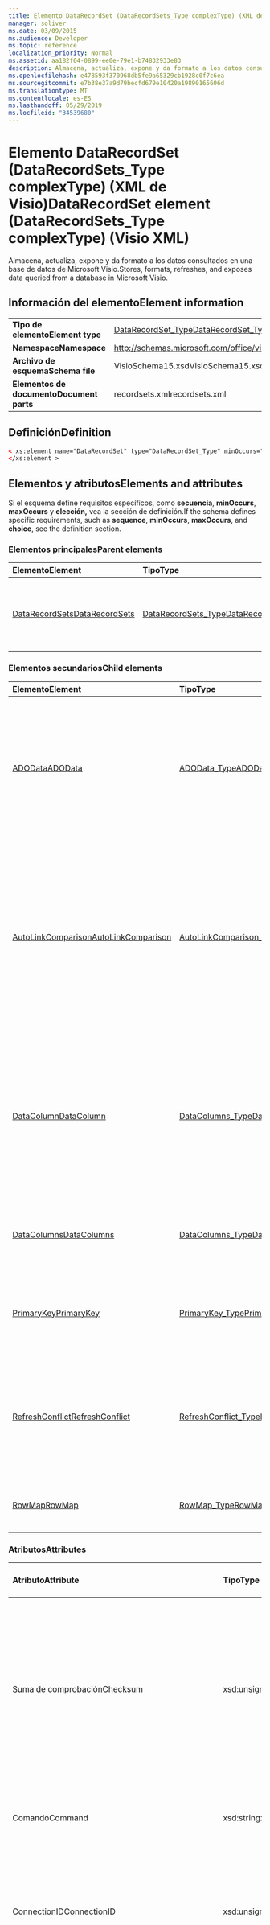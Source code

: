 ```yaml
---
title: Elemento DataRecordSet (DataRecordSets_Type complexType) (XML de Visio)
manager: soliver
ms.date: 03/09/2015
ms.audience: Developer
ms.topic: reference
localization_priority: Normal
ms.assetid: aa182f04-0899-ee0e-79e1-b74832933e83
description: Almacena, actualiza, expone y da formato a los datos consultados en una base de datos de Microsoft Visio.
ms.openlocfilehash: e478593f370968db5fe9a65329cb1928c0f7c6ea
ms.sourcegitcommit: e7b38e37a9d79becfd679e10420a19890165606d
ms.translationtype: MT
ms.contentlocale: es-ES
ms.lasthandoff: 05/29/2019
ms.locfileid: "34539680"
---
```

# <a name="datarecordset-element-datarecordsets_type-complextype-visio-xml"></a><span data-ttu-id="0208a-103">Elemento DataRecordSet (DataRecordSets_Type complexType) (XML de Visio)</span><span class="sxs-lookup"><span data-stu-id="0208a-103">DataRecordSet element (DataRecordSets_Type complexType) (Visio XML)</span></span>

<span data-ttu-id="0208a-104">Almacena, actualiza, expone y da formato a los datos consultados en una base de datos de Microsoft Visio.</span><span class="sxs-lookup"><span data-stu-id="0208a-104">Stores, formats, refreshes, and exposes data queried from a database in Microsoft Visio.</span></span>
  
## <a name="element-information"></a><span data-ttu-id="0208a-105">Información del elemento</span><span class="sxs-lookup"><span data-stu-id="0208a-105">Element information</span></span>

|||
|:-----|:-----|
|<span data-ttu-id="0208a-106">**Tipo de elemento**</span><span class="sxs-lookup"><span data-stu-id="0208a-106">**Element type**</span></span> <br/> |[<span data-ttu-id="0208a-107">DataRecordSet_Type</span><span class="sxs-lookup"><span data-stu-id="0208a-107">DataRecordSet_Type</span></span>](datarecordset_type-complextypevisio-xml.md) <br/> |
|<span data-ttu-id="0208a-108">**Namespace**</span><span class="sxs-lookup"><span data-stu-id="0208a-108">**Namespace**</span></span> <br/> |http://schemas.microsoft.com/office/visio/2012/main  <br/> |
|<span data-ttu-id="0208a-109">**Archivo de esquema**</span><span class="sxs-lookup"><span data-stu-id="0208a-109">**Schema file**</span></span> <br/> |<span data-ttu-id="0208a-110">VisioSchema15.xsd</span><span class="sxs-lookup"><span data-stu-id="0208a-110">VisioSchema15.xsd</span></span>  <br/> |
|<span data-ttu-id="0208a-111">**Elementos de documento**</span><span class="sxs-lookup"><span data-stu-id="0208a-111">**Document parts**</span></span> <br/> |<span data-ttu-id="0208a-112">recordsets.xml</span><span class="sxs-lookup"><span data-stu-id="0208a-112">recordsets.xml</span></span>  <br/> |
   
## <a name="definition"></a><span data-ttu-id="0208a-113">Definición</span><span class="sxs-lookup"><span data-stu-id="0208a-113">Definition</span></span>

```XML
< xs:element name="DataRecordSet" type="DataRecordSet_Type" minOccurs="0" maxOccurs="unbounded" >
</xs:element >
```

## <a name="elements-and-attributes"></a><span data-ttu-id="0208a-114">Elementos y atributos</span><span class="sxs-lookup"><span data-stu-id="0208a-114">Elements and attributes</span></span>

<span data-ttu-id="0208a-115">Si el esquema define requisitos específicos, como **secuencia**, **minOccurs**, **maxOccurs** y **elección,** vea la sección de definición.</span><span class="sxs-lookup"><span data-stu-id="0208a-115">If the schema defines specific requirements, such as **sequence**, **minOccurs**, **maxOccurs**, and **choice**, see the definition section.</span></span> 
  
### <a name="parent-elements"></a><span data-ttu-id="0208a-116">Elementos principales</span><span class="sxs-lookup"><span data-stu-id="0208a-116">Parent elements</span></span>

|<span data-ttu-id="0208a-117">**Elemento**</span><span class="sxs-lookup"><span data-stu-id="0208a-117">**Element**</span></span>|<span data-ttu-id="0208a-118">**Tipo**</span><span class="sxs-lookup"><span data-stu-id="0208a-118">**Type**</span></span>|<span data-ttu-id="0208a-119">**Descripción**</span><span class="sxs-lookup"><span data-stu-id="0208a-119">**Description**</span></span>|
|:-----|:-----|:-----|
|[<span data-ttu-id="0208a-120">DataRecordSets</span><span class="sxs-lookup"><span data-stu-id="0208a-120">DataRecordSets</span></span>](datarecordsets-elementvisio-xml.md) <br/> |[<span data-ttu-id="0208a-121">DataRecordSets_Type</span><span class="sxs-lookup"><span data-stu-id="0208a-121">DataRecordSets_Type</span></span>](datarecordsets_type-complextypevisio-xml.md) <br/> |<span data-ttu-id="0208a-122">Contiene todos los **elementos DataRecordset** del documento.</span><span class="sxs-lookup"><span data-stu-id="0208a-122">Contains all the **DataRecordset** elements in the document.</span></span>  <br/> |
   
### <a name="child-elements"></a><span data-ttu-id="0208a-123">Elementos secundarios</span><span class="sxs-lookup"><span data-stu-id="0208a-123">Child elements</span></span>

|<span data-ttu-id="0208a-124">**Elemento**</span><span class="sxs-lookup"><span data-stu-id="0208a-124">**Element**</span></span>|<span data-ttu-id="0208a-125">**Tipo**</span><span class="sxs-lookup"><span data-stu-id="0208a-125">**Type**</span></span>|<span data-ttu-id="0208a-126">**Descripción**</span><span class="sxs-lookup"><span data-stu-id="0208a-126">**Description**</span></span>|
|:-----|:-----|:-----|
|[<span data-ttu-id="0208a-127">ADOData</span><span class="sxs-lookup"><span data-stu-id="0208a-127">ADOData</span></span>](autolinkcomparison-element-datarecordset_type-complextypevisio-xml.md) <br/> |[<span data-ttu-id="0208a-128">ADOData_Type</span><span class="sxs-lookup"><span data-stu-id="0208a-128">ADOData_Type</span></span>](autolinkcomparison_type-complextypevisio-xml.md) <br/> |<span data-ttu-id="0208a-129">Contiene XML que se ajusta al esquema XML clásico de ADO para un conjunto de registros de ADO y que describe los datos del conjunto de registros de datos.</span><span class="sxs-lookup"><span data-stu-id="0208a-129">Contains XML that conforms to the ADO classic XML schema for an ADO recordset and that describes the data in the data recordset.</span></span>  <br/> |
|[<span data-ttu-id="0208a-130">AutoLinkComparison</span><span class="sxs-lookup"><span data-stu-id="0208a-130">AutoLinkComparison</span></span>](autolinkcomparison-element-datarecordset_type-complextypevisio-xml.md) <br/> |[<span data-ttu-id="0208a-131">AutoLinkComparison_Type</span><span class="sxs-lookup"><span data-stu-id="0208a-131">AutoLinkComparison_Type</span></span>](autolinkcomparison_type-complextypevisio-xml.md) <br/> |<span data-ttu-id="0208a-132">Define una regla que compara una columna del elemento **DataRecordset** primario con un elemento de datos de formas de la última acción de vinculación automática realizada correctamente en la interfaz de usuario.</span><span class="sxs-lookup"><span data-stu-id="0208a-132">Defines a rule that compares a column in the parent **DataRecordset** element with a shape data item from the last successful automatic linking action performed in the user interface.</span></span>  <br/> |
|[<span data-ttu-id="0208a-133">DataColumn</span><span class="sxs-lookup"><span data-stu-id="0208a-133">DataColumn</span></span>](datacolumns-element-datarecordset_type-complextypevisio-xml.md) <br/> |[<span data-ttu-id="0208a-134">DataColumns_Type</span><span class="sxs-lookup"><span data-stu-id="0208a-134">DataColumns_Type</span></span>](datacolumns_type-complextypevisio-xml.md) <br/> |<span data-ttu-id="0208a-135">Define cómo aparece una  columna de datos en la ventana Datos externos de la interfaz de usuario de Visio y clasifica los datos de la columna definiendo su tipo de datos y formato.</span><span class="sxs-lookup"><span data-stu-id="0208a-135">Defines how a data column appears in the **External Data** window in the Visio user interface and qualifies the data in the column by defining its data type and formatting.</span></span>  <br/> |
|[<span data-ttu-id="0208a-136">DataColumns</span><span class="sxs-lookup"><span data-stu-id="0208a-136">DataColumns</span></span>](datacolumns-element-datarecordset_type-complextypevisio-xml.md) <br/> |[<span data-ttu-id="0208a-137">DataColumns_Type</span><span class="sxs-lookup"><span data-stu-id="0208a-137">DataColumns_Type</span></span>](datacolumns_type-complextypevisio-xml.md) <br/> |<span data-ttu-id="0208a-138">Contiene todos los **elementos DataColumn** de un conjunto de registros de datos.</span><span class="sxs-lookup"><span data-stu-id="0208a-138">Contains all the **DataColumn** elements in a data recordset.</span></span>  <br/> |
|[<span data-ttu-id="0208a-139">PrimaryKey</span><span class="sxs-lookup"><span data-stu-id="0208a-139">PrimaryKey</span></span>](primarykey-element-datarecordset_type-complextypevisio-xml.md) <br/> |[<span data-ttu-id="0208a-140">PrimaryKey_Type</span><span class="sxs-lookup"><span data-stu-id="0208a-140">PrimaryKey_Type</span></span>](primarykey_type-complextypevisio-xml.md) <br/> |<span data-ttu-id="0208a-141">Identifica una o más columnas de clave principal en el conjunto de registros de datos.</span><span class="sxs-lookup"><span data-stu-id="0208a-141">Identifies one or more primary-key columns in the data recordset.</span></span>  <br/> |
|[<span data-ttu-id="0208a-142">RefreshConflict</span><span class="sxs-lookup"><span data-stu-id="0208a-142">RefreshConflict</span></span>](refreshconflict-element-datarecordset_type-complextypevisio-xml.md) <br/> |[<span data-ttu-id="0208a-143">RefreshConflict_Type</span><span class="sxs-lookup"><span data-stu-id="0208a-143">RefreshConflict_Type</span></span>](refreshconflict_type-complextypevisio-xml.md) <br/> |<span data-ttu-id="0208a-144">Indica una fila del conjunto de registros de datos vinculada a una forma que está en conflicto después de actualizar el conjunto de registros de datos.</span><span class="sxs-lookup"><span data-stu-id="0208a-144">Indicates a row in the data recordset linked to a shape that is in conflict after the data recordset is refreshed.</span></span>  <br/> |
|[<span data-ttu-id="0208a-145">RowMap</span><span class="sxs-lookup"><span data-stu-id="0208a-145">RowMap</span></span>](rowmap-element-datarecordset_type-complextypevisio-xml.md) <br/> |[<span data-ttu-id="0208a-146">RowMap_Type</span><span class="sxs-lookup"><span data-stu-id="0208a-146">RowMap_Type</span></span>](rowmap_type-complextypevisio-xml.md) <br/> |<span data-ttu-id="0208a-147">Asigna una fila de conjunto de registros de datos a una forma.</span><span class="sxs-lookup"><span data-stu-id="0208a-147">Maps a data-recordset row to a shape.</span></span>  <br/> |
   
### <a name="attributes"></a><span data-ttu-id="0208a-148">Atributos</span><span class="sxs-lookup"><span data-stu-id="0208a-148">Attributes</span></span>

|<span data-ttu-id="0208a-149">**Atributo**</span><span class="sxs-lookup"><span data-stu-id="0208a-149">**Attribute**</span></span>|<span data-ttu-id="0208a-150">**Tipo**</span><span class="sxs-lookup"><span data-stu-id="0208a-150">**Type**</span></span>|<span data-ttu-id="0208a-151">**Obligatorio**</span><span class="sxs-lookup"><span data-stu-id="0208a-151">**Required**</span></span>|<span data-ttu-id="0208a-152">**Descripción**</span><span class="sxs-lookup"><span data-stu-id="0208a-152">**Description**</span></span>|<span data-ttu-id="0208a-153">**Posibles valores**</span><span class="sxs-lookup"><span data-stu-id="0208a-153">**Possible values**</span></span>|
|:-----|:-----|:-----|:-----|:-----|
|<span data-ttu-id="0208a-154">Suma de comprobación</span><span class="sxs-lookup"><span data-stu-id="0208a-154">Checksum</span></span>  <br/> |<span data-ttu-id="0208a-155">xsd:unsignedInt</span><span class="sxs-lookup"><span data-stu-id="0208a-155">xsd:unsignedInt</span></span>  <br/> |<span data-ttu-id="0208a-156">opcional</span><span class="sxs-lookup"><span data-stu-id="0208a-156">optional</span></span>  <br/> |<span data-ttu-id="0208a-157">Un valor de suma de comprobación, generado por Visio y basado en las propiedades del conjunto de registros de datos.</span><span class="sxs-lookup"><span data-stu-id="0208a-157">A checksum value, generated by Visio, and based on data-recordset properties.</span></span> <span data-ttu-id="0208a-158">Establezca este valor en 0; Visio vuelve a calcular este valor en tiempo de ejecución.</span><span class="sxs-lookup"><span data-stu-id="0208a-158">Set this attirbute to 0; Visio recalculates this value at runtime.</span></span>  <br/> |<span data-ttu-id="0208a-159">Valores del tipo xsd:unsignedInt.</span><span class="sxs-lookup"><span data-stu-id="0208a-159">Values of the xsd:unsignedInt type.</span></span>  <br/> |
|<span data-ttu-id="0208a-160">Comando</span><span class="sxs-lookup"><span data-stu-id="0208a-160">Command</span></span>  <br/> |<span data-ttu-id="0208a-161">xsd:string</span><span class="sxs-lookup"><span data-stu-id="0208a-161">xsd:string</span></span>  <br/> |<span data-ttu-id="0208a-162">opcional</span><span class="sxs-lookup"><span data-stu-id="0208a-162">optional</span></span>  <br/> |<span data-ttu-id="0208a-163">Cadena de comandos que se usa para consultar datos del origen de datos.</span><span class="sxs-lookup"><span data-stu-id="0208a-163">The command string used to query data from the data source.</span></span>  <br/> |<span data-ttu-id="0208a-164">Valores del tipo xsd:string.</span><span class="sxs-lookup"><span data-stu-id="0208a-164">Values of the xsd:string type.</span></span>  <br/> |
|<span data-ttu-id="0208a-165">ConnectionID</span><span class="sxs-lookup"><span data-stu-id="0208a-165">ConnectionID</span></span>  <br/> |<span data-ttu-id="0208a-166">xsd:unsignedInt</span><span class="sxs-lookup"><span data-stu-id="0208a-166">xsd:unsignedInt</span></span>  <br/> |<span data-ttu-id="0208a-167">opcional</span><span class="sxs-lookup"><span data-stu-id="0208a-167">optional</span></span>  <br/> |<span data-ttu-id="0208a-168">Identificador de conexión del objeto **DataConnection** asociado.</span><span class="sxs-lookup"><span data-stu-id="0208a-168">The connection ID for the associated **DataConnection** object.</span></span> <span data-ttu-id="0208a-169">No existe para orígenes de datos XML.</span><span class="sxs-lookup"><span data-stu-id="0208a-169">Does not exist for XML data sources.</span></span>  <br/> |<span data-ttu-id="0208a-170">Valores del tipo xsd:unsignedInt.</span><span class="sxs-lookup"><span data-stu-id="0208a-170">Values of the xsd:unsignedInt type.</span></span>  <br/> |
|<span data-ttu-id="0208a-171">ID</span><span class="sxs-lookup"><span data-stu-id="0208a-171">ID</span></span>  <br/> |<span data-ttu-id="0208a-172">xsd:unsignedInt</span><span class="sxs-lookup"><span data-stu-id="0208a-172">xsd:unsignedInt</span></span>  <br/> |<span data-ttu-id="0208a-173">necesario</span><span class="sxs-lookup"><span data-stu-id="0208a-173">required</span></span>  <br/> |<span data-ttu-id="0208a-174">Identificador del conjunto de registros de datos, único dentro del documento.</span><span class="sxs-lookup"><span data-stu-id="0208a-174">The data recordset ID, unique within the document.</span></span>  <br/> |<span data-ttu-id="0208a-175">Valores del tipo xsd:unsignedInt.</span><span class="sxs-lookup"><span data-stu-id="0208a-175">Values of the xsd:unsignedInt type.</span></span>  <br/> |
|<span data-ttu-id="0208a-176">Nombre</span><span class="sxs-lookup"><span data-stu-id="0208a-176">Name</span></span>  <br/> |<span data-ttu-id="0208a-177">xsd:string</span><span class="sxs-lookup"><span data-stu-id="0208a-177">xsd:string</span></span>  <br/> |<span data-ttu-id="0208a-178">opcional</span><span class="sxs-lookup"><span data-stu-id="0208a-178">optional</span></span>  <br/> |<span data-ttu-id="0208a-179">El nombre para mostrar (o "descriptivo") del conjunto de registros de datos.</span><span class="sxs-lookup"><span data-stu-id="0208a-179">The display (or "friendly") name of the data recordset.</span></span>  <br/> |<span data-ttu-id="0208a-180">Valores del tipo xsd:string.</span><span class="sxs-lookup"><span data-stu-id="0208a-180">Values of the xsd:string type.</span></span>  <br/> |
|<span data-ttu-id="0208a-181">NextRowID</span><span class="sxs-lookup"><span data-stu-id="0208a-181">NextRowID</span></span>  <br/> |<span data-ttu-id="0208a-182">xsd:unsignedInt</span><span class="sxs-lookup"><span data-stu-id="0208a-182">xsd:unsignedInt</span></span>  <br/> |<span data-ttu-id="0208a-183">opcional</span><span class="sxs-lookup"><span data-stu-id="0208a-183">optional</span></span>  <br/> |<span data-ttu-id="0208a-184">El siguiente identificador de fila de Visio disponible.</span><span class="sxs-lookup"><span data-stu-id="0208a-184">The next available Visio row ID.</span></span>  <br/> |<span data-ttu-id="0208a-185">Valores del tipo xsd:unsignedInt.</span><span class="sxs-lookup"><span data-stu-id="0208a-185">Values of the xsd:unsignedInt type.</span></span>  <br/> |
|<span data-ttu-id="0208a-186">Opciones</span><span class="sxs-lookup"><span data-stu-id="0208a-186">Options</span></span>  <br/> |<span data-ttu-id="0208a-187">xsd:unsignedInt</span><span class="sxs-lookup"><span data-stu-id="0208a-187">xsd:unsignedInt</span></span>  <br/> |<span data-ttu-id="0208a-188">opcional</span><span class="sxs-lookup"><span data-stu-id="0208a-188">optional</span></span>  <br/> |<span data-ttu-id="0208a-189">Opciones para aplicar al conjunto de registros de datos.</span><span class="sxs-lookup"><span data-stu-id="0208a-189">Options to apply to the data recordset.</span></span> <span data-ttu-id="0208a-190">Los valores posibles pueden ser cualquier combinación de uno o varios de los que se muestran en la tabla siguiente.</span><span class="sxs-lookup"><span data-stu-id="0208a-190">Possible values can be any combination of one or more of those shown in the following table.</span></span>  <br/> |<span data-ttu-id="0208a-191">Valores del tipo xsd:unsignedInt.</span><span class="sxs-lookup"><span data-stu-id="0208a-191">Values of the xsd:unsignedInt type.</span></span>  <br/> |
|<span data-ttu-id="0208a-192">RefreshInterval</span><span class="sxs-lookup"><span data-stu-id="0208a-192">RefreshInterval</span></span>  <br/> |<span data-ttu-id="0208a-193">xsd:unsignedInt</span><span class="sxs-lookup"><span data-stu-id="0208a-193">xsd:unsignedInt</span></span>  <br/> |<span data-ttu-id="0208a-194">opcional</span><span class="sxs-lookup"><span data-stu-id="0208a-194">optional</span></span>  <br/> |<span data-ttu-id="0208a-195">La frecuencia (en minutos) que Visio actualiza automáticamente el conjunto de registros de datos.</span><span class="sxs-lookup"><span data-stu-id="0208a-195">How often (in minutes) Visio refreshes the data recordset automatically.</span></span> <span data-ttu-id="0208a-196">Este valor debe ser 1 o mayor.</span><span class="sxs-lookup"><span data-stu-id="0208a-196">This value must be 1 or larger.</span></span>  <br/> |<span data-ttu-id="0208a-197">Valores del tipo xsd:unsignedInt.</span><span class="sxs-lookup"><span data-stu-id="0208a-197">Values of the xsd:unsignedInt type.</span></span>  <br/> |
|<span data-ttu-id="0208a-198">RefreshNoReconciliationUI</span><span class="sxs-lookup"><span data-stu-id="0208a-198">RefreshNoReconciliationUI</span></span>  <br/> |<span data-ttu-id="0208a-199">xsd:boolean</span><span class="sxs-lookup"><span data-stu-id="0208a-199">xsd:boolean</span></span>  <br/> |<span data-ttu-id="0208a-200">opcional</span><span class="sxs-lookup"><span data-stu-id="0208a-200">optional</span></span>  <br/> |<span data-ttu-id="0208a-201">Indica si se debe deshabilitar la interfaz de usuario de conciliación de datos.</span><span class="sxs-lookup"><span data-stu-id="0208a-201">Whether the data-reconciliation user interface should be disabled.</span></span> <span data-ttu-id="0208a-202">True (1) para deshabilitar la interfaz de usuario (UI).</span><span class="sxs-lookup"><span data-stu-id="0208a-202">True (1) to disable the user interface (UI).</span></span> <span data-ttu-id="0208a-203">False (0) para habilitar la interfaz de usuario.</span><span class="sxs-lookup"><span data-stu-id="0208a-203">False (0) to enable the UI.</span></span>  <br/> |<span data-ttu-id="0208a-204">Valores del tipo xsd:boolean.</span><span class="sxs-lookup"><span data-stu-id="0208a-204">Values of the xsd:boolean type.</span></span>  <br/> |
|<span data-ttu-id="0208a-205">RefreshOverwriteAll</span><span class="sxs-lookup"><span data-stu-id="0208a-205">RefreshOverwriteAll</span></span>  <br/> |<span data-ttu-id="0208a-206">xsd:boolean</span><span class="sxs-lookup"><span data-stu-id="0208a-206">xsd:boolean</span></span>  <br/> |<span data-ttu-id="0208a-207">opcional</span><span class="sxs-lookup"><span data-stu-id="0208a-207">optional</span></span>  <br/> |<span data-ttu-id="0208a-208">Si se sobrescribirán los cambios del usuario en los elementos de datos de formas de las formas vinculadas a datos cuando se actualice el conjunto de registros de datos.</span><span class="sxs-lookup"><span data-stu-id="0208a-208">Whether to overwrite user changes to shape data items in shapes linked to data when the data recordset is refreshed.</span></span>  <br/> |<span data-ttu-id="0208a-209">Valores del tipo xsd:boolean.</span><span class="sxs-lookup"><span data-stu-id="0208a-209">Values of the xsd:boolean type.</span></span>  <br/> |
|<span data-ttu-id="0208a-210">ReplaceLinks</span><span class="sxs-lookup"><span data-stu-id="0208a-210">ReplaceLinks</span></span>  <br/> |<span data-ttu-id="0208a-211">xsd:unsignedInt</span><span class="sxs-lookup"><span data-stu-id="0208a-211">xsd:unsignedInt</span></span>  <br/> |<span data-ttu-id="0208a-212">opcional</span><span class="sxs-lookup"><span data-stu-id="0208a-212">optional</span></span>  <br/> |<span data-ttu-id="0208a-213">Define cómo se tratan los vínculos de datos de formas cuando se copian o cortan formas.</span><span class="sxs-lookup"><span data-stu-id="0208a-213">Defines how shape-data links are treated when shapes are copied or cut.</span></span> <span data-ttu-id="0208a-214">1 para reemplazar los vínculos existentes en la forma de destino.</span><span class="sxs-lookup"><span data-stu-id="0208a-214">1 to replace existing links in the target shape.</span></span> <span data-ttu-id="0208a-215">0 para mantener los vínculos existentes en la forma de destino.</span><span class="sxs-lookup"><span data-stu-id="0208a-215">0 to maintain existing links in the target shape.</span></span>  <br/> |<span data-ttu-id="0208a-216">Valores del tipo xsd:unsignedInt.</span><span class="sxs-lookup"><span data-stu-id="0208a-216">Values of the xsd:unsignedInt type.</span></span>  <br/> |
|<span data-ttu-id="0208a-217">RowOrder</span><span class="sxs-lookup"><span data-stu-id="0208a-217">RowOrder</span></span>  <br/> |<span data-ttu-id="0208a-218">xsd:boolean</span><span class="sxs-lookup"><span data-stu-id="0208a-218">xsd:boolean</span></span>  <br/> |<span data-ttu-id="0208a-219">opcional</span><span class="sxs-lookup"><span data-stu-id="0208a-219">optional</span></span>  <br/> |<span data-ttu-id="0208a-220">Si se va a usar el orden de las filas del conjunto de registros de datos como clave principal.</span><span class="sxs-lookup"><span data-stu-id="0208a-220">Whether to use the order of the rows in the data recordset as the primary key.</span></span> <span data-ttu-id="0208a-221">True (1) si los IDs de fila están determinados por el orden de fila.</span><span class="sxs-lookup"><span data-stu-id="0208a-221">True (1) if row IDs are determined by row order.</span></span> <span data-ttu-id="0208a-222">False (0) si los id. de fila están determinados por los valores de las columnas de clave principal del conjunto de registros de datos.</span><span class="sxs-lookup"><span data-stu-id="0208a-222">False (0) if row IDs are determined by values in the primary key column(s) of the data recordset.</span></span>  <br/> |<span data-ttu-id="0208a-223">Valores del tipo xsd:boolean.</span><span class="sxs-lookup"><span data-stu-id="0208a-223">Values of the xsd:boolean type.</span></span>  <br/> |
|<span data-ttu-id="0208a-224">TimeRefreshed</span><span class="sxs-lookup"><span data-stu-id="0208a-224">TimeRefreshed</span></span>  <br/> |<span data-ttu-id="0208a-225">xsd:dateTime</span><span class="sxs-lookup"><span data-stu-id="0208a-225">xsd:dateTime</span></span>  <br/> |<span data-ttu-id="0208a-226">opcional</span><span class="sxs-lookup"><span data-stu-id="0208a-226">optional</span></span>  <br/> |<span data-ttu-id="0208a-227">Fecha y hora en que se actualizó por última vez el conjunto de registros de datos.</span><span class="sxs-lookup"><span data-stu-id="0208a-227">The date and time the data recordset was last refreshed.</span></span>  <br/> |<span data-ttu-id="0208a-228">Valores del tipo xsd:dateTime.</span><span class="sxs-lookup"><span data-stu-id="0208a-228">Values of the xsd:dateTime type.</span></span>  <br/> |
   

